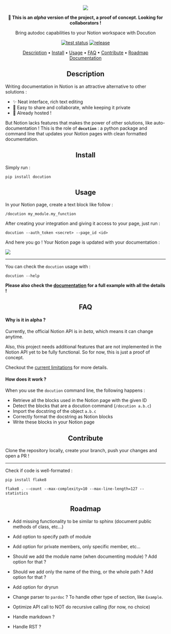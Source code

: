 <p align="center">
    <img src="https://user-images.githubusercontent.com/43774355/122676145-9b81fc00-d217-11eb-91fe-949964642c35.png">
</p>
<p align="center"><b>🚧 This is an <i>alpha</i> version of the project, a proof of concept. Looking for collaborators !</b></p>
<p align="center">Bring autodoc capabilities to your Notion workspace with Docution</p>

<p align="center">
    <a href="https://github.com/astariul/docution/actions"><img src="https://github.com/astariul/docution/workflows/tests/badge.svg" alt="test status" /></a>
    <a href="https://github.com/astariul/docution/releases"><img src="https://img.shields.io/github/v/release/astariul/docution" alt="release" /></a>
</p>

<p align="center">
  <a href="#description">Description</a> •
  <a href="#install">Install</a> •
  <a href="#usage">Usage</a> •
  <a href="#faq">FAQ</a> •
  <a href="#contribute">Contribute</a> •
  <a href="#roadmap">Roadmap</a>
  <br>
  <a href="https://www.notion.so/Documentation-bb693b18c3b1433ca076eec9fcb8a2db" target="_blank">Documentation</a>
</p>

<h2 align="center">Description</h2>

Writing documentation in Notion is an attractive alternative to other solutions :

- ✨ Neat interface, rich text editing
- 👥 Easy to share and collaborate, while keeping it private
- 🚀 Already hosted !

But Notion lacks features that makes the power of other solutions, like auto-documentation ! This is the role of **`docution`** : a python package and command line that updates your Notion pages with clean formatted documentation.

<h2 align="center">Install</h2>

Simply run :

```console
pip install docution
```

<h2 align="center">Usage</h2>

In your Notion page, create a text block like follow :

```console
/docution my_module.my_function
```

After creating your integration and giving it access to your page, just run :

```console
docution --auth_token <secret> --page_id <id>
```

And here you go ! Your Notion page is updated with your documentation :

![](https://user-images.githubusercontent.com/43774355/122676911-fec15d80-d21a-11eb-8f83-94e467dff43a.png)

----

You can check the `docution` usage with :

```console
docution --help
```

**Please also check the [documentation](https://www.notion.so/Get-started-6df1da88e24c4d3391e94e105e85c9a0) for a full example with all the details !**

<h2 align="center">FAQ</h2>

#### **Why is it in alpha ?**

Currently, the official Notion API is in _beta_, which means it can change anytime.

Also, this project needs additional features that are not implemented in the Notion API yet to be fully functional. So for now, this is just a proof of concept.

Checkout the [current limitations](https://www.notion.so/Limitations-3ebb3d37a9754f56b2e057b1e255e520) for more details.

#### **How does it work ?**

When you use the `docution` command line, the following happens :

* Retrieve all the blocks used in the Notion page with the given ID
* Detect the blocks that are a docution command (`/docution a.b.c`)
* Import the docstring of the object `a.b.c`
* Correctly format the docstring as Notion blocks
* Write these blocks in your Notion page 

<h2 align="center">Contribute</h2>

Clone the repository locally, create your branch, push your changes and open a PR !

---

Check if code is well-formated :

```console
pip install flake8

flake8 . --count --max-complexity=10 --max-line-length=127 --statistics
```

<h2 align="center">Roadmap</h2>

* Add missing functionality to be similar to sphinx (document public methods of class, etc...)

* Add option to specify path of module
* Add option for private members, only specific member, etc...
* Should we add the module name (when documenting module) ? Add option for that ?
* Should we add only the name of the thing, or the whole path ? Add option for that ?
* Add option for dryrun
* Change parser to `pardoc` ? To handle other type of section, like `Example`.
* Optimize API call to NOT do recursive calling (for now, no choice)
* Handle markdown ?
* Handle RST ?
